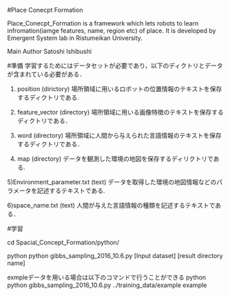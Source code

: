 #Place Conecpt Formation

Place_Conecpt_Formation is a framework which lets robots to 
learn infromation(iamge features, name, region etc) of place.
It is developed by Emergent System lab in Ristumeikan University.

Main Author Satoshi Ishibushi

#準備
学習するためにはデータセットが必要であり，以下のディクトリとデータが含まれている必要がある．

1) position (dirictory)
場所領域に用いるロボットの位置情報のテキストを保存するディクトリである.

2) feature_vector (directory)
場所領域に用いる画像特徴のテキストを保存するディクトリである．

3) word (directory)
場所領域に人間から与えられた言語情報のテキストを保存するディクトリである．

4) map (directory)
データを観測した環境の地図を保存するディリクトリである.

5)Environment_parameter.txt (text)
データを取得した環境の地図情報などのパラメータを記述するテキストである.

6)space_name.txt (text)
人間が与えた言語情報の種類を記述するテキストである．




#学習

cd Spacial_Concept_Formation/python/

python python gibbs_sampling_2016_10.6.py [Input dataset] [result directory name]

exmpleデータを用いる場合は以下のコマンドで行うことができる
python python gibbs_sampling_2016_10.6.py ../training_data/example example	



